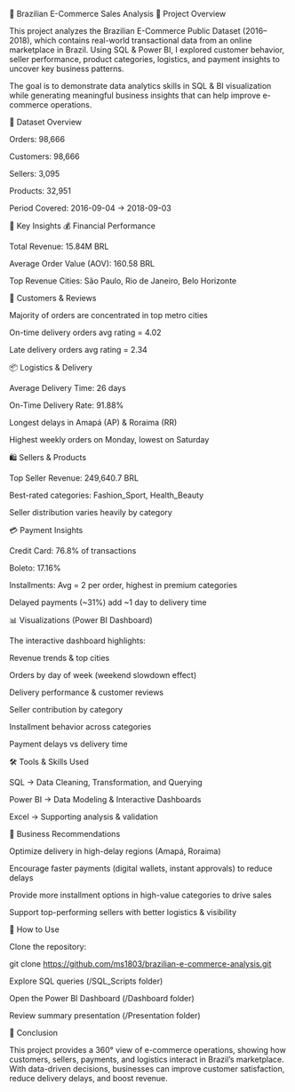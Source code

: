 🛒 Brazilian E-Commerce Sales Analysis
📌 Project Overview

This project analyzes the Brazilian E-Commerce Public Dataset (2016–2018), which contains real-world transactional data from an online marketplace in Brazil. Using SQL & Power BI, I explored customer behavior, seller performance, product categories, logistics, and payment insights to uncover key business patterns.

The goal is to demonstrate data analytics skills in SQL & BI visualization while generating meaningful business insights that can help improve e-commerce operations.

📂 Dataset Overview

Orders: 98,666

Customers: 98,666

Sellers: 3,095

Products: 32,951

Period Covered: 2016-09-04 → 2018-09-03

🔑 Key Insights
💰 Financial Performance

Total Revenue: 15.84M BRL

Average Order Value (AOV): 160.58 BRL

Top Revenue Cities: São Paulo, Rio de Janeiro, Belo Horizonte

👥 Customers & Reviews

Majority of orders are concentrated in top metro cities

On-time delivery orders avg rating = 4.02

Late delivery orders avg rating = 2.34

📦 Logistics & Delivery

Average Delivery Time: 26 days

On-Time Delivery Rate: 91.88%

Longest delays in Amapá (AP) & Roraima (RR)

Highest weekly orders on Monday, lowest on Saturday

🛍️ Sellers & Products

Top Seller Revenue: 249,640.7 BRL

Best-rated categories: Fashion_Sport, Health_Beauty

Seller distribution varies heavily by category

💳 Payment Insights

Credit Card: 76.8% of transactions

Boleto: 17.16%

Installments: Avg = 2 per order, highest in premium categories

Delayed payments (~31%) add ~1 day to delivery time

📊 Visualizations (Power BI Dashboard)

The interactive dashboard highlights:

Revenue trends & top cities

Orders by day of week (weekend slowdown effect)

Delivery performance & customer reviews

Seller contribution by category

Installment behavior across categories

Payment delays vs delivery time

🛠️ Tools & Skills Used

SQL → Data Cleaning, Transformation, and Querying

Power BI → Data Modeling & Interactive Dashboards

Excel → Supporting analysis & validation

📌 Business Recommendations

Optimize delivery in high-delay regions (Amapá, Roraima)

Encourage faster payments (digital wallets, instant approvals) to reduce delays

Provide more installment options in high-value categories to drive sales

Support top-performing sellers with better logistics & visibility

🚀 How to Use

Clone the repository:

git clone https://github.com/ms1803/brazilian-e-commerce-analysis.git


Explore SQL queries (/SQL_Scripts folder)

Open the Power BI Dashboard (/Dashboard folder)

Review summary presentation (/Presentation folder)

📌 Conclusion

This project provides a 360° view of e-commerce operations, showing how customers, sellers, payments, and logistics interact in Brazil’s marketplace. With data-driven decisions, businesses can improve customer satisfaction, reduce delivery delays, and boost revenue.
